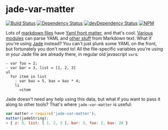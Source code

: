 jade-var-matter
===============

[![Build Status](https://travis-ci.org/jessaustin/jade-var-matter.svg?branch=master)](https://travis-ci.org/jessaustin/jade-var-matter "Travis")
[![Dependency Status](https://david-dm.org/jessaustin/jade-var-matter.svg)](https://david-dm.org/jessaustin/jade-var-matter "David")
[![devDependency Status](https://david-dm.org/jessaustin/jade-var-matter/dev-status.svg)](https://david-dm.org/jessaustin/jade-var-matter#info=devDependencies "David for dev dependencies")
[![NPM](https://nodei.co/npm/jade-var-matter.png)](https://nodei.co/npm/jade-var-matter/ "npmjs")

Lots of [markdown files](http://daringfireball.net/projects/markdown/) have
[Yaml front matter](http://jekyllrb.com/docs/frontmatter/), and that's cool.
[Various](https://github.com/jxson/front-matter)
[modules](https://github.com/lmtm/gulp-front-matter) can parse YAML and [other
stuff](https://github.com/jsantell/node-json-front-matter) from Markdown text.
What if you're using [Jade](http://jade-lang.com/) instead? You can't just
plunk some YAML on the front, but fortunately you don't need to! All the
file-specific variables you're using in your Jade file are already there, in
regular old javascript `var`s:

```jade
- var foo = 2;
- var bar = 3, list = [1, 2, 3]
ul
  for item in list
    - var baz = 5, bax = baz * 4;
    li
      =item
```

Jade doesn't need any help using this data, but what if you want to pass it
along to other tools? That's where `jade-var-matter` is useful:

```javascript
var matter = require('jade-var-matter');
matter(jadeString);
> { z: 5, list: [ 1, 2, 3 ], bar: 3, foo: 2, bax: 20 }
```
